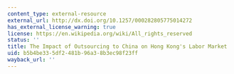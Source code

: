 ```yaml
---
content_type: external-resource
external_url: http://dx.doi.org/10.1257/000282805775014272
has_external_license_warning: true
license: https://en.wikipedia.org/wiki/All_rights_reserved
status: ''
title: The Impact of Outsourcing to China on Hong Kong's Labor Market
uid: b5b4be33-5df2-481b-96a3-8b3ec98f23ff
wayback_url: ''
---
```


